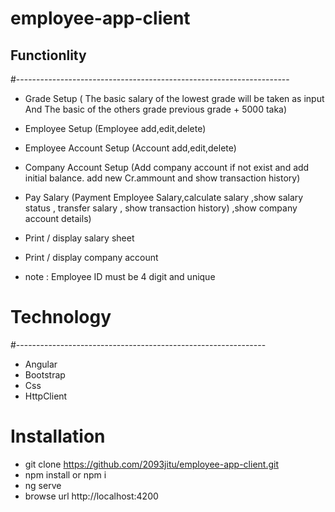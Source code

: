 # employee-app-client

## Functionlity

#--------------------------------------------------------------------

- Grade Setup ( The basic salary of the lowest grade will be taken as input And The basic of the others grade previous grade + 5000 taka)

- Employee Setup (Employee add,edit,delete)

- Employee Account Setup (Account add,edit,delete)

- Company Account Setup (Add company account if not exist and add initial balance. add new Cr.ammount and show transaction history)

- Pay Salary (Payment Employee Salary,calculate salary ,show salary status , transfer salary , show transaction history) ,show company account details)

- Print / display salary sheet

- Print / display company account

- note : Employee ID must be 4 digit and unique

# Technology

#--------------------------------------------------------------

- Angular
- Bootstrap
- Css
- HttpClient

# Installation

- git clone https://github.com/2093jitu/employee-app-client.git
- npm install or npm i
- ng serve
- browse url http://localhost:4200
